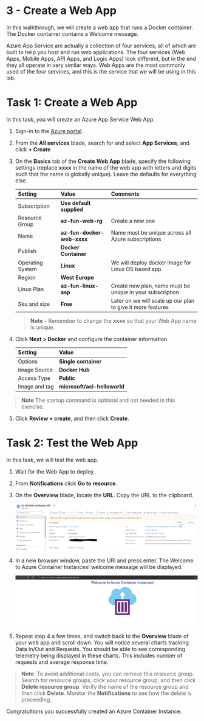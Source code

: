 
# 3 - Create a Web App

In this walkthrough, we will create a web app that runs a Docker container. The Docker container contains a Welcome message.

Azure App Service are actually a collection of four services, all of which are built to help you host and run web applications. The four services (Web Apps, Mobile Apps, API Apps, and Logic Apps) look different, but in the end they all operate in very similar ways. Web Apps are the most commonly used of the four services, and this is the service that we will be using in this lab.

# Task 1: Create a Web App

In this task, you will create an Azure App Service Web App. 

1. Sign-in to the [Azure portal](http://portal.azure.com/). 

2. From the **All services** blade, search for and select **App Services**, and click **+ Create**

3. On the **Basics** tab of the **Create Web App** blade, specify the following settings (replace **xxxx** in the name of the web app with letters and digits such that the name is globally unique). Leave the defaults for everything else. 

    | Setting          | Value                    | Comments                                                    |
    | ---------------- | ------------------------ | ----------------------------------------------------------- |
    | Subscription     | **Use default supplied** |                                                             |
    | Resource Group   | **az-fun-web-rg**        | Create a new one                                            |
    | Name             | **az-fun-docker-web-xxxx**   | Name must be unique across all Azure subscriptions          |
    | Publish          | **Docker Container**     |                                                             |
    | Operating System | **Linux**                | We will deploy docker image for Linux OS based app          |
    | Region           | **West Europe**          |                                                             |
    | Linux Plan       | **az-fun-linux-asp**     | Create new plan, name must be unique in your subscription   |
    | Sku and size     | **Free**                 | Later on we will scale up our plan to give it more features |
    
    >**Note** - Remember to change the **xxxx** so that your Web App name is unique.

4. Click **Next > Docker** and configure the container information.  

    | Setting       | Value                        |
    | ------------- | ---------------------------- |
    | Options       | **Single container**         |
    | Image Source  | **Docker Hub**               |
    | Access Type   | **Public**                   |
    | Image and tag | **microsoft/aci-helloworld** |
    
 >**Note** The startup command is optional and not needed in this exercise.

5. Click **Review + create**, and then click **Create**. 

# Task 2: Test the Web App

In this task, we will test the web app.

1. Wait for the Web App to deploy.

2. From **Notifications** click **Go to resource**. 

3. On the **Overview** blade, locate the **URL**. Copy the URL to the clipboard.

    ![docker-webapp-overview](/assets/docker-webapp-overview.PNG)

4. In a new browser window, paste the URl and press enter. The Welcome to Azure Container Instances! welcome message will be displayed.

    ![browse-the-docker-webapp](/assets/browse-the-docker-webapp.PNG)

5. Repeat step 4 a few times, and switch back to the **Overview** blade of your web app and scroll down. You will notice several charts tracking Data In/Out and Requests. You should be able to see corresponding telemetry being displayed in these charts. This includes number of requests and average response time.


>**Note**: To avoid additional costs, you can remove this resource group. Search for resource groups, click your resource group, and then click **Delete resource group**. Verify the name of the resource group and then click **Delete**. Monitor the **Notifications** to see how the delete is proceeding.

Congratultions you successfully created an Azure Container Instance.